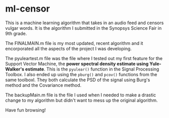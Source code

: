 # ml-censor
This is a machine learning algorithm that takes in an audio feed and censors vulgar words. It is the algorithm I submitted in the Synopsys Science Fair in 9th grade. 

The FINALMAIN.m file is my most updated, recent algorithm and it encorporated all the aspects of the project I was developing. 

The pyuleartest.m file was the file where I tested out my first feature for the Support Vector Machine, the **power spectral density estimate using Yule-Walker's estimate**. This is the ```pyulear()``` function in the Signal Processing Toolbox. I also ended up using the ```pburg()``` and ```pcov()``` functions from the same toolboxl. They both calculate the PSD of the signal using Burg's method and the Covariance method.

The backupMain.m file is the file I used when I needed to make a drastic change to my algorithm but didn't want to mess up the original algorithm.

Have fun browsing!
